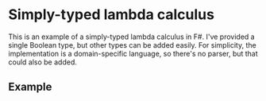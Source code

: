 # Simply-typed lambda calculus
This is an example of a simply-typed lambda calculus in F#. I've provided a single Boolean type, but other types can be added easily. For simplicity, the implementation is a domain-specific language, so there's no parser, but that could also be added.
## Example

<!--stackedit_data:
eyJoaXN0b3J5IjpbLTE1OTYzNjIzODksLTIxMTYxMTY5MjldfQ
==
-->